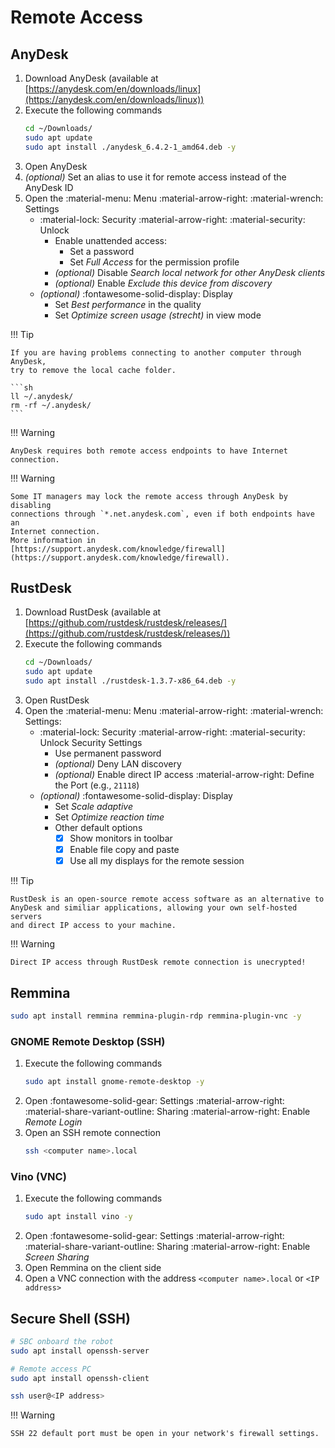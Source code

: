 # Remote Access

## AnyDesk

1. Download AnyDesk (available at
   [https://anydesk.com/en/downloads/linux](https://anydesk.com/en/downloads/linux))
2. Execute the following commands
    ```sh
    cd ~/Downloads/
    sudo apt update
    sudo apt install ./anydesk_6.4.2-1_amd64.deb -y
    ```
3. Open AnyDesk
4. _(optional)_ Set an alias to use it for remote access instead of the
   AnyDesk ID
5. Open the :material-menu: Menu :material-arrow-right:
   :material-wrench: Settings
    - :material-lock: Security :material-arrow-right: :material-security: Unlock
        - Enable unattended access:
            - Set a password
            - Set _Full Access_ for the permission profile
        - _(optional)_ Disable _Search local network for other AnyDesk clients_
        - _(optional)_ Enable _Exclude this device from discovery_
    - _(optional)_ :fontawesome-solid-display: Display
        - Set _Best performance_ in the quality
        - Set _Optimize screen usage (strecht)_ in view mode

!!! Tip

    If you are having problems connecting to another computer through AnyDesk,
    try to remove the local cache folder.

    ```sh
    ll ~/.anydesk/
    rm -rf ~/.anydesk/
    ```

!!! Warning

    AnyDesk requires both remote access endpoints to have Internet connection.

!!! Warning

    Some IT managers may lock the remote access through AnyDesk by disabling
    connections through `*.net.anydesk.com`, even if both endpoints have an
    Internet connection.
    More information in
    [https://support.anydesk.com/knowledge/firewall](https://support.anydesk.com/knowledge/firewall).

## RustDesk

1. Download RustDesk (available at
   [https://github.com/rustdesk/rustdesk/releases/](https://github.com/rustdesk/rustdesk/releases/))
2. Execute the following commands
    ```sh
    cd ~/Downloads/
    sudo apt update
    sudo apt install ./rustdesk-1.3.7-x86_64.deb -y
    ```
3. Open RustDesk
4. Open the :material-menu: Menu :material-arrow-right:
   :material-wrench: Settings:
    - :material-lock: Security :material-arrow-right: :material-security: Unlock
      Security Settings
        - Use permanent password
        - _(optional)_ Deny LAN discovery
        - _(optional)_ Enable direct IP access :material-arrow-right: Define
          the Port (e.g., `21118`)
    - _(optional)_ :fontawesome-solid-display: Display
        - Set _Scale adaptive_
        - Set _Optimize reaction time_
        - Other default options
            - [x] Show monitors in toolbar
            - [x] Enable file copy and paste
            - [x] Use all my displays for the remote session

!!! Tip

    RustDesk is an open-source remote access software as an alternative to
    AnyDesk and similiar applications, allowing your own self-hosted servers
    and direct IP access to your machine.

!!! Warning

    Direct IP access through RustDesk remote connection is unecrypted!

## Remmina

```sh
sudo apt install remmina remmina-plugin-rdp remmina-plugin-vnc -y
```

### GNOME Remote Desktop (SSH)

1. Execute the following commands
    ```sh
    sudo apt install gnome-remote-desktop -y
    ```
2. Open :fontawesome-solid-gear: Settings :material-arrow-right:
   :material-share-variant-outline: Sharing :material-arrow-right: Enable
   _Remote Login_
3. Open an SSH remote connection
    ```sh
    ssh <computer name>.local
    ```

### Vino (VNC)

1. Execute the following commands
    ```sh
    sudo apt install vino -y
    ```
2. Open :fontawesome-solid-gear: Settings :material-arrow-right:
   :material-share-variant-outline: Sharing :material-arrow-right: Enable
   _Screen Sharing_
3. Open Remmina on the client side
4. Open a VNC connection with the address
   `<computer name>.local` or `<IP address>`

## Secure Shell (SSH)

```sh
# SBC onboard the robot
sudo apt install openssh-server

# Remote access PC
sudo apt install openssh-client

ssh user@<IP address>
```

!!! Warning

    SSH 22 default port must be open in your network's firewall settings.
